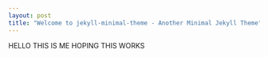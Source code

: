 ```yaml
---
layout: post
title: "Welcome to jekyll-minimal-theme - Another Minimal Jekyll Theme"
---
```

HELLO THIS IS ME HOPING THIS WORKS
